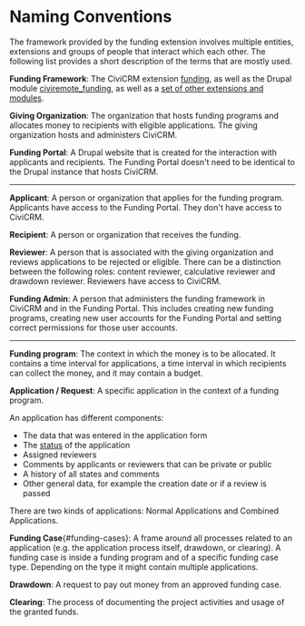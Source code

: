 # Naming Conventions

The framework provided by the funding extension involves multiple entities, extensions and groups of people that interact which each other. The following list provides a short description of the terms that are mostly used.

**Funding Framework**: The CiviCRM extension [funding](https://github.com/systopia/funding), as well as the Drupal module [civiremote_funding](https://github.com/systopia/drupal-civiremote_funding/), as well as a [set of other extensions and modules](./index.md#we-need-your-support).

**Giving Organization**: The organization that hosts funding programs and allocates money to recipients with eligible applications. The giving organization hosts and administers CiviCRM.

**Funding Portal**: A Drupal website that is created for the interaction with applicants and recipients. The Funding Portal doesn't need to be identical to the Drupal instance that hosts CiviCRM.

-------------

**Applicant**: A person or organization that applies for the funding program. Applicants have access to the Funding Portal. They don't have access to CiviCRM.

**Recipient**: A person or organization that receives the funding.

**Reviewer**: A person that is associated with the giving organization and reviews applications to be rejected or eligible. There can be a distinction between the following roles: content reviewer, calculative reviewer and drawdown reviewer. Reviewers have access to CiviCRM.

**Funding Admin**: A person that administers the funding framework in CiviCRM and in the Funding Portal. This includes creating new funding programs, creating new user accounts for the Funding Portal and setting correct permissions for those user accounts.

------------

**Funding program**: The context in which the money is to be allocated. It contains a time interval for applications, a time interval in which recipients can collect the money, and it may contain a budget.

**Application / Request**: A specific application in the context of a funding program.

An application has different components:

  * The data that was entered in the application form
  * The [status](./usage/application-states.md) of the application
  * Assigned reviewers
  * Comments by applicants or reviewers that can be private or public
  * A history of all states and comments
  * Other general data, for example the creation date or if a review is passed

There are two kinds of applications: Normal Applications and Combined Applications.

**Funding Case**{#funding-cases}: A frame around all processes related to an application (e.g. the application process itself, drawdown, or clearing). A funding case is inside a funding program and of a specific funding case type. Depending on the type it might contain multiple applications.

**Drawdown**: A request to pay out money from an approved funding case.

**Clearing**: The process of documenting the project activities and usage of the granted funds.
